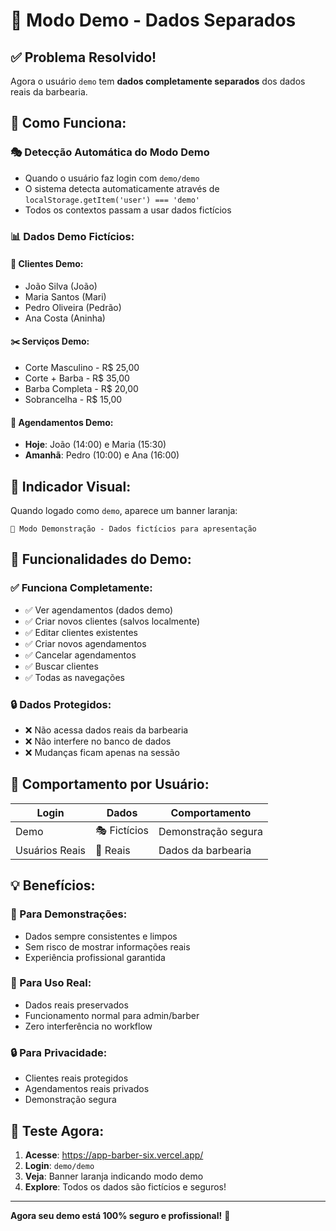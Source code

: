 # 🎯 Modo Demo - Dados Separados

## ✅ **Problema Resolvido!**

Agora o usuário `demo` tem **dados completamente separados** dos dados reais da barbearia.

## 🔧 **Como Funciona:**

### **🎭 Detecção Automática do Modo Demo**
- Quando o usuário faz login com `demo/demo`
- O sistema detecta automaticamente através de `localStorage.getItem('user') === 'demo'`
- Todos os contextos passam a usar dados fictícios

### **📊 Dados Demo Fictícios:**

#### **👥 Clientes Demo:**
- João Silva (João)
- Maria Santos (Mari) 
- Pedro Oliveira (Pedrão)
- Ana Costa (Aninha)

#### **✂️ Serviços Demo:**
- Corte Masculino - R$ 25,00
- Corte + Barba - R$ 35,00
- Barba Completa - R$ 20,00
- Sobrancelha - R$ 15,00

#### **📅 Agendamentos Demo:**
- **Hoje**: João (14:00) e Maria (15:30)
- **Amanhã**: Pedro (10:00) e Ana (16:00)

## 🎨 **Indicador Visual:**

Quando logado como `demo`, aparece um banner laranja:
```
🎯 Modo Demonstração - Dados fictícios para apresentação
```

## 🚀 **Funcionalidades do Demo:**

### ✅ **Funciona Completamente:**
- ✅ Ver agendamentos (dados demo)
- ✅ Criar novos clientes (salvos localmente)  
- ✅ Editar clientes existentes
- ✅ Criar novos agendamentos
- ✅ Cancelar agendamentos
- ✅ Buscar clientes
- ✅ Todas as navegações

### 🔒 **Dados Protegidos:**
- ❌ Não acessa dados reais da barbearia
- ❌ Não interfere no banco de dados
- ❌ Mudanças ficam apenas na sessão

## 🔄 **Comportamento por Usuário:**

| Login | Dados | Comportamento |
|-------|-------|---------------|
| Demo | 🎭 Fictícios | Demonstração segura |
| Usuários Reais | 🏪 Reais | Dados da barbearia |

## 💡 **Benefícios:**

### **🎯 Para Demonstrações:**
- Dados sempre consistentes e limpos
- Sem risco de mostrar informações reais
- Experiência profissional garantida

### **🏪 Para Uso Real:**
- Dados reais preservados
- Funcionamento normal para admin/barber
- Zero interferência no workflow

### **🔒 Para Privacidade:**
- Clientes reais protegidos
- Agendamentos reais privados
- Demonstração segura

## 🎯 **Teste Agora:**

1. **Acesse**: https://app-barber-six.vercel.app/
2. **Login**: `demo/demo` 
3. **Veja**: Banner laranja indicando modo demo
4. **Explore**: Todos os dados são fictícios e seguros!

---

**Agora seu demo está 100% seguro e profissional!** 🚀